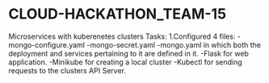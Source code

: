 # CLOUD-HACKATHON_TEAM-15
Microservices with kuberenetes clusters
Tasks:
  1.Configured 4 files:
    -mongo-configure.yaml
    -mongo-secret.yaml
    -mongo.yaml in which both the deployment and services pertaining to it are defined in it.
    -Flask for web application.
-Minikube for creating a local cluster 
-Kubectl for sending requests to the clusters API Server.


